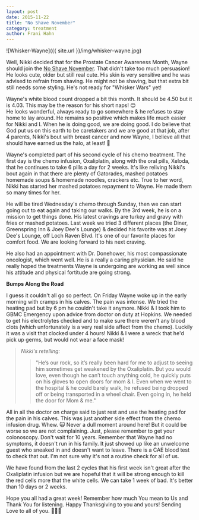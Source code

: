 ```yaml
---
layout: post
date: 2015-11-22
title: "No Shave November"
category: treatment
author: Frani Hahn
---
```

![Whisker-Wayne]({{ site.url }}/img/whisker-wayne.jpg)

Well, Nikki decided that for the Prostate Cancer Awareness Month, Wayne should join the [No Shave November](https://www.no-shave.org/).  That didn't take too much persuasion!  He looks cute, older but still real cute.  His skin is very sensitive and he was advised to refrain from shaving.  He might not be shaving, but that extra bit still needs some styling.  He's not ready for "Whisker Wars" yet!

Wayne's white blood count dropped a bit this month.  It should be 4.50 but it is 4.03.  This may be the reason for his short naps!  😊  
He looks wonderful, always ready to go somewhere & he refuses to stay home to lay around.  He remains so positive which makes life much easier for Nikki and I.  When he is doing good, we are doing good.  I do believe that God put us on this earth to be caretakers and we are good at that job, after 4 parents, Nikki's bout with breast cancer and now Wayne, I believe all that should have earned us the halo, at least!  👼

Wayne's completed part of his second cycle of his chemo treatment.  The first day is the chemo infusion, Oxaliplatin, along with the oral pills, Xeloda, that he continues to take 6 pills a day for 2 weeks.  It's like reliving Nikki's bout again in that there are plenty of Gatorades, mashed potatoes homemade soups & homemade noodles, crackers etc.  True to her word, Nikki has started her mashed potatoes repayment to Wayne.  He made them so many times for her.  

He will be tired Wednesday's chemo through Sunday, then we can start going out to eat again and taking our walks.  By the 3rd week, he is on a mission to get things done. His latest cravings are turkey and gravy with fries or mashed potatoes.  Last week we tried 3 different places (the Diner, Greenspring Inn & Joey Dee's Lounge) & decided his favorite was at Joey Dee's Lounge, off Loch Raven Blvd.  It's one of our favorite places for comfort food.  We are looking forward to his next craving.

He also had an appointment with Dr. Donehower, his most compassionate oncologist, which went well.  He is a really a caring physician.  He said he really hoped the treatments Wayne is undergoing are working as well since  his attitude and physical fortitude are going strong.

**Bumps Along the Road**

I guess it couldn't all go so perfect.  On Friday Wayne woke up in the early morning with cramps in his calves.  The pain was intense.  We tried the heating pad but by 6 pm he couldn't take it anymore.  Nikki & I took him to GBMC Emergency upon advice from doctor on duty at Hopkins.  We needed to get his electrolytes checked and to make sure there weren't any blood clots (which unfortunately is a very real side affect from the chemo). Luckily it was a visit that clocked under 4 hours!  Nikki & I were a wreck that he'd pick up germs, but would not wear a face mask!

>*Nikki's retelling:*
>>"He’s our rock, so it’s really been hard for me to adjust to seeing him sometimes get weakened by the Oxaliplatin.  But you would love, even though he can’t touch anything cold, he quickly puts on his gloves to open doors for mom & I.  Even when we went to the hospital & he could barely walk, he refused being dropped off or being transported in a wheel chair.  Even going in, he held the door for Mom & me."

All in all the doctor on charge said to just rest and use the heating pad for the pain in his calves.  This was just another side effect from the chemo infusion drug. Whew. 🙀 Never a dull moment around here!  But it could be worse so we are not complaining.  Just, please remember to get your colonoscopy.  Don't wait for 10 years.  Remember that Wayne had no symptoms, it doesn't run in his family.  It just showed up like an unwelcome guest who sneaked in and doesn't want to leave.  There is a CAE blood test to check that out.  I'm not sure why it's not a routine check for all of us.

We have found from the last 2 cycles that his first week isn't great after the Oxaliplatin infusion but we are hopeful that it will be strong enough to kill the red cells more that the white cells.  We can take 1 week of bad.  It's better than 10 days or 2 weeks.

 Hope you all had a great week!  Remember how much You mean to Us and Thank You for listening.  Happy Thanksgiving to you and yours!  Sending Love to all of you. 💙💙💙
